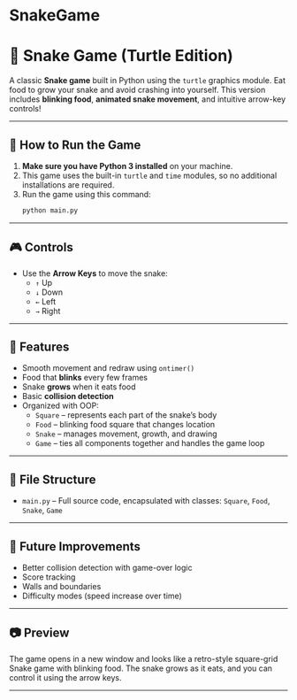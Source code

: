 # SnakeGame


# 🐍 Snake Game (Turtle Edition)

A classic **Snake game** built in Python using the `turtle` graphics module. Eat food to grow your snake and avoid crashing into yourself. This version includes **blinking food**, **animated snake movement**, and intuitive arrow-key controls!

---

## 🚀 How to Run the Game

1. **Make sure you have Python 3 installed** on your machine.
2. This game uses the built-in `turtle` and `time` modules, so no additional installations are required.
3. Run the game using this command:
   ```bash
   python main.py
   ```

---

## 🎮 Controls

- Use the **Arrow Keys** to move the snake:
  - `↑` Up
  - `↓` Down
  - `←` Left
  - `→` Right

---

## 🧠 Features

- Smooth movement and redraw using `ontimer()`
- Food that **blinks** every few frames
- Snake **grows** when it eats food
- Basic **collision detection**
- Organized with OOP:
  - `Square` – represents each part of the snake’s body
  - `Food` – blinking food square that changes location
  - `Snake` – manages movement, growth, and drawing
  - `Game` – ties all components together and handles the game loop

---

## 🔧 File Structure

- `main.py` – Full source code, encapsulated with classes: `Square`, `Food`, `Snake`, `Game`

---

## 🧪 Future Improvements

- Better collision detection with game-over logic
- Score tracking
- Walls and boundaries
- Difficulty modes (speed increase over time)

---

## 📷 Preview

The game opens in a new window and looks like a retro-style square-grid Snake game with blinking food. The snake grows as it eats, and you can control it using the arrow keys.

---
